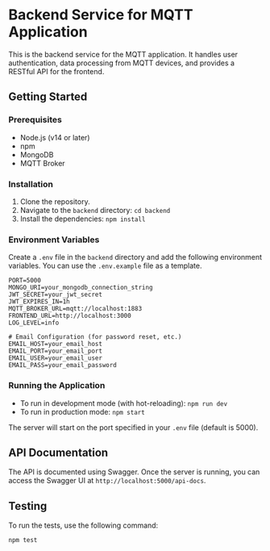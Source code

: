 # Backend Service for MQTT Application

This is the backend service for the MQTT application. It handles user authentication, data processing from MQTT devices, and provides a RESTful API for the frontend.

## Getting Started

### Prerequisites

- Node.js (v14 or later)
- npm
- MongoDB
- MQTT Broker

### Installation

1. Clone the repository.
2. Navigate to the `backend` directory: `cd backend`
3. Install the dependencies: `npm install`

### Environment Variables

Create a `.env` file in the `backend` directory and add the following environment variables. You can use the `.env.example` file as a template.

```
PORT=5000
MONGO_URI=your_mongodb_connection_string
JWT_SECRET=your_jwt_secret
JWT_EXPIRES_IN=1h
MQTT_BROKER_URL=mqtt://localhost:1883
FRONTEND_URL=http://localhost:3000
LOG_LEVEL=info

# Email Configuration (for password reset, etc.)
EMAIL_HOST=your_email_host
EMAIL_PORT=your_email_port
EMAIL_USER=your_email_user
EMAIL_PASS=your_email_password
```

### Running the Application

- To run in development mode (with hot-reloading): `npm run dev`
- To run in production mode: `npm start`

The server will start on the port specified in your `.env` file (default is 5000).

## API Documentation

The API is documented using Swagger. Once the server is running, you can access the Swagger UI at `http://localhost:5000/api-docs`.

## Testing

To run the tests, use the following command:

```
npm test
```